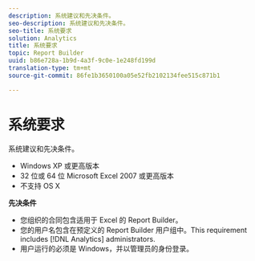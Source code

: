 ```yaml
---
description: 系统建议和先决条件。
seo-description: 系统建议和先决条件。
seo-title: 系统要求
solution: Analytics
title: 系统要求
topic: Report Builder
uuid: b86e728a-1b9d-4a3f-9c0e-1e248fd199d
translation-type: tm+mt
source-git-commit: 86fe1b3650100a05e52fb2102134fee515c871b1

---
```



# 系统要求

系统建议和先决条件。

* Windows XP 或更高版本
* 32 位或 64 位 Microsoft Excel 2007 或更高版本
* 不支持 OS X

**先决条件**

* 您组织的合同包含适用于 Excel 的 Report Builder。
* 您的用户名包含在预定义的 Report Builder 用户组中。This requirement includes [!DNL Analytics] administrators.
* 用户运行的必须是 Windows，并以管理员的身份登录。


